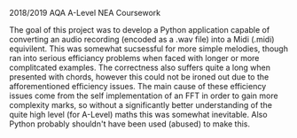 2018/2019 AQA A-Level NEA Coursework

The goal of this project was to develop a Python application capable of converting an audio recording (encoded as a .wav file) into a Midi (.midi) equivilent. This was somewhat sucsessful for more simple melodies, though ran into serious efficiancy problems when faced with longer or more complitcated examples. The correctness also suffers quite a long when presented with chords, however this could not be ironed out due to the afforementioned efficiency issues. The main cause of these efficiency issues come from the self implementation of an FFT in order to gain more complexity marks, so without a significantly better understanding of the quite high level (for A-Level) maths this was somewhat inevitable. Also Python probably shouldn't have been used (abused) to make this.

